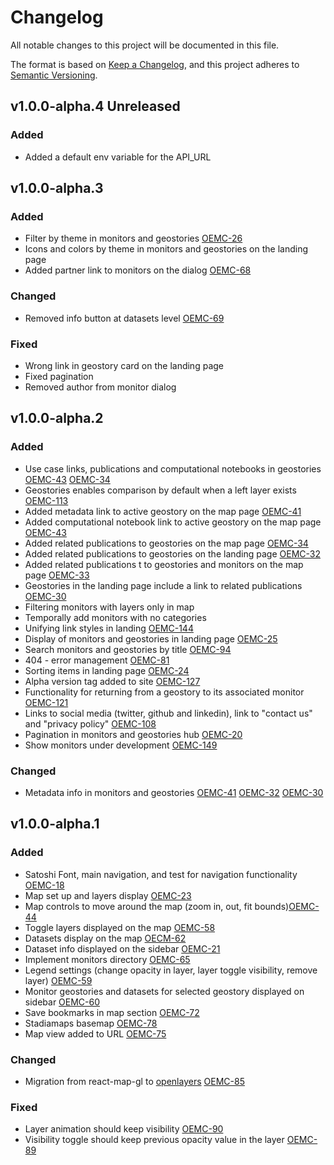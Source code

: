 # Changelog

All notable changes to this project will be documented in this file.

The format is based on [Keep a Changelog](https://keepachangelog.com/en/1.0.0/),
and this project adheres to [Semantic Versioning](https://semver.org/spec/v2.0.0.html).

## v1.0.0-alpha.4 Unreleased

### Added
- Added a default env variable for the API_URL

## v1.0.0-alpha.3

### Added
- Filter by theme in monitors and geostories [OEMC-26](https://vizzuality.atlassian.net/browse/OEMC-26)
- Icons and colors by theme in monitors and geostories on the landing page
- Added partner link to monitors on the dialog [OEMC-68](https://vizzuality.atlassian.net/browse/OEMC-68)

### Changed
- Removed info button at datasets level [OEMC-69](https://vizzuality.atlassian.net/browse/OEMC-69)

### Fixed
- Wrong link in geostory card on the landing page
- Fixed pagination
- Removed author from monitor dialog

## v1.0.0-alpha.2

### Added
- Use case links, publications and computational notebooks in geostories [OEMC-43](https://vizzuality.atlassian.net/browse/OEMC-43) [OEMC-34](https://vizzuality.atlassian.net/browse/OEMC-34)
- Geostories enables comparison by default when a left layer exists [OEMC-113](https://vizzuality.atlassian.net/browse/OEMC-113)
- Added metadata link to active geostory on the map page [OEMC-41](https://vizzuality.atlassian.net/browse/OEMC-41)
- Added computational notebook link to active geostory on the map page [OEMC-43](https://vizzuality.atlassian.net/browse/OEMC-43)
- Added related publications to geostories on the map page [OEMC-34](https://vizzuality.atlassian.net/browse/OEMC-34)
- Added related publications to geostories on the landing page [OEMC-32](https://vizzuality.atlassian.net/browse/OEMC-32)
- Added related publications t to geostories and monitors on the map page [OEMC-33](https://vizzuality.atlassian.net/browse/OEMC-33)
- Geostories in the landing page include a link to related publications [OEMC-30](https://vizzuality.atlassian.net/browse/OEMC-30)
- Filtering monitors with layers only in map
- Temporally add monitors with no categories
- Unifying link styles in landing [OEMC-144](https://vizzuality.atlassian.net/browse/OEMC-144)
- Display of monitors and geostories in landing page [OEMC-25](https://vizzuality.atlassian.net/browse/OEMC-25?atlOrigin=eyJpIjoiNDZiOTM0YjkzN2NlNDJhNmE2OWJiODYxZTlmYzcwNjkiLCJwIjoiaiJ9)
- Search monitors and geostories by title [OEMC-94](https://vizzuality.atlassian.net/browse/OEMC-94?atlOrigin=eyJpIjoiMGVlYmJhNmM5ODU4NDRiNWEzNTIyNWRjODdjNDg4MWUiLCJwIjoiaiJ9)
- 404 - error management [OEMC-81](https://vizzuality.atlassian.net/browse/OEMC-81?atlOrigin=eyJpIjoiNWZkNTYwMjVkZGVjNDAwZGE2YWI3ZDgwMzgzOTRjMjEiLCJwIjoiaiJ9)
- Sorting items in landing page [OEMC-24](https://vizzuality.atlassian.net/browse/OEMC-24?atlOrigin=eyJpIjoiZTlmNGE1Njk3MTRlNDNjMmExY2I3YmE1ZjUzMTBkYjIiLCJwIjoiaiJ9)
- Alpha version tag added to site [OEMC-127](https://vizzuality.atlassian.net/browse/OEMC-127?atlOrigin=eyJpIjoiYzBiNGI0NDcwOGUzNGYzMzgzM2I1NWVhMWE0NjFkZjciLCJwIjoiaiJ9)
- Functionality for returning from a geostory to its associated monitor [OEMC-121](https://vizzuality.atlassian.net/browse/OEMC-121?atlOrigin=eyJpIjoiNWY1OTkwZDNlMWNiNDA4M2JiOWM0NDNiODlkMDBlNmUiLCJwIjoiaiJ9)
- Links to social media (twitter, github and linkedin), link to "contact us" and "privacy policy" [OEMC-108](https://vizzuality.atlassian.net/browse/OEMC-108?atlOrigin=eyJpIjoiMTFhMjI4MmE1NjYzNDNiNmJlNWFlOGJjYWI4MjdhYjQiLCJwIjoiaiJ9)
- Pagination in monitors and geostories hub [OEMC-20](https://vizzuality.atlassian.net/browse/OEMC-133?atlOrigin=eyJpIjoiMGFlYjg0NWM4Mzk3NDBjN2JhNjkzMzRhZmI4MTIyZDgiLCJwIjoiaiJ9)
- Show monitors under development [OEMC-149](https://vizzuality.atlassian.net/browse/OEMC-149)

### Changed
- Metadata info in monitors and geostories [OEMC-41](https://vizzuality.atlassian.net/browse/OEMC-41) [OEMC-32](https://vizzuality.atlassian.net/browse/OEMC-32) [OEMC-30](https://vizzuality.atlassian.net/browse/OEMC-30)

## v1.0.0-alpha.1

### Added
- Satoshi Font, main navigation, and test for navigation functionality [OEMC-18](https://vizzuality.atlassian.net/browse/OEMC-18)
- Map set up and layers display [OEMC-23](https://vizzuality.atlassian.net/jira/software/c/projects/OEMC/boards/95?selectedIssue=OEMC-23)
- Map controls to move around the map (zoom in, out, fit bounds)[OEMC-44](https://vizzuality.atlassian.net/browse/OEMC-44?atlOrigin=eyJpIjoiMGYzNzk5OWQwNmExNDRkNjllOWE5NWMxNjc4MmIwMmQiLCJwIjoiaiJ9)
- Toggle layers displayed on the map [OEMC-58](https://vizzuality.atlassian.net/browse/OEMC-58?atlOrigin=eyJpIjoiMTgyZDgyNzgzNzBhNGMxODljZThjYTk0YTQ3N2VkYzciLCJwIjoiaiJ9)
- Datasets display on the map [OECM-62](https://vizzuality.atlassian.net/browse/OEMC-62?atlOrigin=eyJpIjoiZThhZDBmZTQyYTJiNDM1ZmFmZWI4MzZhNGNjYjkzMWMiLCJwIjoiaiJ9)
- Dataset info displayed on the sidebar [OEMC-21](https://vizzuality.atlassian.net/browse/OEMC-21?atlOrigin=eyJpIjoiZmM3NzkwNjlhMjA0NDUwOWExNDhiOGM0ODMwYTRkZGEiLCJwIjoiaiJ9)
- Implement monitors directory [OEMC-65](https://vizzuality.atlassian.net/browse/OEMC-65?atlOrigin=eyJpIjoiZGZmYjJiNTg1NmY3NDhiM2I5NTNmMWZmMTIwZjA2NDMiLCJwIjoiaiJ9)
- Legend settings (change opacity in layer, layer toggle visibility, remove layer) [OEMC-59](https://vizzuality.atlassian.net/browse/OEMC-59?atlOrigin=eyJpIjoiNDI0NzBkYmExODFmNGVjODllZDk3NTAyNjY4M2YwYzAiLCJwIjoiaiJ9)
- Monitor geostories and datasets for selected geostory displayed on sidebar [OEMC-60](https://vizzuality.atlassian.net/browse/OEMC-60?atlOrigin=eyJpIjoiZjc4YjlhMTUzNTZkNGVmMWFhN2Y0OWI3ZDUyNWM2NDUiLCJwIjoiaiJ9)
- Save bookmarks in map section [OEMC-72](https://vizzuality.atlassian.net/browse/OEMC-72?atlOrigin=eyJpIjoiYzg4MTQ2ZmJjZDQzNDBhMmI5NDg3M2YyZjM0Mzc4ZmUiLCJwIjoiaiJ9)
- Stadiamaps basemap [OEMC-78](https://vizzuality.atlassian.net/browse/OEMC-78?atlOrigin=eyJpIjoiYzUzZmZjMDllNWI2NGY5Y2E1NmUwMmFjYmNhYmU2NjMiLCJwIjoiaiJ9)
- Map view added to URL [OEMC-75](https://vizzuality.atlassian.net/browse/OEMC-75?atlOrigin=eyJpIjoiM2IyNDYxOTJkYzQ0NGY4NTgzOTgyODdkOThiYTJhMjAiLCJwIjoiaiJ9)


### Changed
- Migration from react-map-gl to [openlayers](https://openlayers.org/) [OEMC-85](https://vizzuality.atlassian.net/browse/OEMC-85?atlOrigin=eyJpIjoiNGU0ZTdlMDY0ZTk0NGQzYTljNjIyMGMwMjNmZDZjOTgiLCJwIjoiaiJ9)


### Fixed
- Layer animation should keep visibility [OEMC-90](https://vizzuality.atlassian.net/browse/OEMC-90?atlOrigin=eyJpIjoiNTM0OWVlYmJmOWE4NDBiM2FjYjY4NGZlZjNiNzM4NjciLCJwIjoiaiJ9)
- Visibility toggle should keep previous opacity value in the layer [OEMC-89](https://vizzuality.atlassian.net/browse/OEMC-89?atlOrigin=eyJpIjoiZDA0ZDIxYzdmNDU0NGExN2EwNzk2MDVkZGQ3NDlhOTciLCJwIjoiaiJ9)

